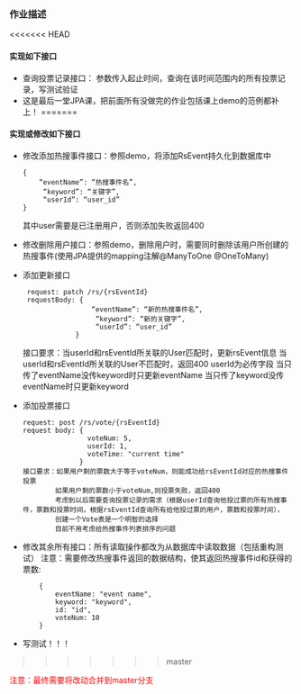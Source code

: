 ### 作业描述

<<<<<<< HEAD
#### 实现如下接口
* 查询投票记录接口：
    参数传入起止时间，查询在该时间范围内的所有投票记录，写测试验证
* 这是最后一堂JPA课，把前面所有没做完的作业包括课上demo的范例都补上！
=======
#### 实现或修改如下接口
* 修改添加热搜事件接口：参照demo，将添加RsEvent持久化到数据库中
    ```
    {
        “eventName”: “热搜事件名”,
         “keyword”: “关键字”,
         “userId”: “user_id”
    }
  ```
  其中user需要是已注册用户，否则添加失败返回400
  

* 修改删除用户接口：参照demo，删除用户时，需要同时删除该用户所创建的热搜事件(使用JPA提供的mapping注解@ManyToOne @OneToMany)
* 添加更新接口
   ```
    request: patch /rs/{rsEventId}
    requestBody: {
                    “eventName”: “新的热搜事件名”,
                     “keyword”: “新的关键字”,
                     “userId”: “user_id”
                }
   ```
  接口要求：当userId和rsEventId所关联的User匹配时，更新rsEvent信息
          当userId和rsEventId所关联的User不匹配时，返回400
          userId为必传字段
          当只传了eventName没传keyword时只更新eventName
          当只传了keyword没传eventName时只更新keyword
          
* 添加投票接口
    ```
    request: post /rs/vote/{rsEventId}
    request body: {
                    voteNum: 5,
                    userId: 1,
                    voteTime: "current time"
                  }  
    接口要求：如果用户剩的票数大于等于voteNum，则能成功给rsEventId对应的热搜事件投票
            如果用户剩的票数小于voteNum,则投票失败，返回400
            考虑到以后需要查询投票记录的需求（根据userId查询他投过票的所有热搜事件，票数和投票时间，根据rsEventId查询所有给他投过票的用户，票数和投票时间），
            创建一个Vote表是一个明智的选择
            目前不用考虑给热搜事件列表排序的问题
  
    ```
* 修改其余所有接口：所有读取操作都改为从数据库中读取数据（包括重构测试）
  注意：需要修改热搜事件返回的数据结构，使其返回热搜事件id和获得的票数:
    ```
        {
            eventName: "event name",
            keyword: "keyword",
            id: "id",
            voteNum: 10
        }
    ```

* 写测试！！！
>>>>>>> master

<span style="color: red"> 注意：最终需要将改动合并到master分支 </span> 

